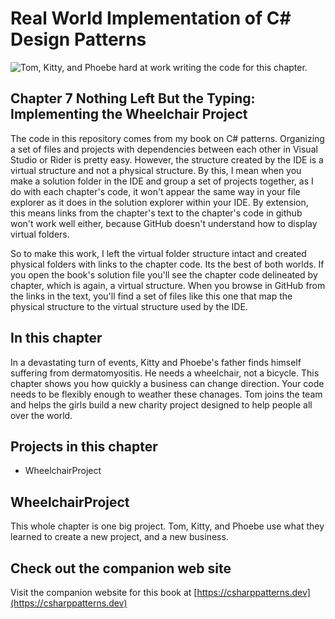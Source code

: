 # Real World Implementation of C# Design Patterns 
![Tom, Kitty, and Phoebe hard at work writing the code for this chapter.](kitty-phoebe-com-coding.png)

## Chapter 7 Nothing Left But the Typing:  Implementing the Wheelchair Project
The code in this repository comes from my book on C# patterns.  Organizing a set of files and projects
with dependencies between each other in Visual Studio or Rider is pretty easy.  However, the structure
created by the IDE is a virtual structure and not a physical structure.  By this, I mean when you make a solution
folder in the IDE and group a set of projects together, as I do with each chapter's code, it won't appear
the same way in your file explorer as it does in the solution explorer within your IDE.  By extension, this means
links from the chapter's text to the chapter's code in github won't work well either, because GitHub doesn't understand how
to display virtual folders.

So to make this work, I left the virtual folder structure intact and created physical folders with links to the
chapter code.  Its the best of both worlds.  If you open the book's solution file you'll see the chapter code
delineated by chapter, which is again, a virtual structure.  When you browse in GitHub from the links in the text,
you'll find a set of files like this one that map the physical structure to the virtual structure used by the IDE.

## In this chapter
In a devastating turn of events, Kitty and Phoebe's father finds himself suffering from dermatomyositis.  He needs a wheelchair, not a bicycle.  This chapter shows you how quickly a business can change direction.  Your code needs to be flexibly enough to weather these chanages.  Tom joins the team and helps the girls build a new charity project designed to help people all over the world.

## Projects in this chapter
* WheelchairProject

## WheelchairProject
This whole chapter is one big project.  Tom, Kitty, and Phoebe use what they learned to create a new project, and a new business.

## Check out the companion web site
Visit the companion website for this book at [https://csharppatterns.dev](https://csharppatterns.dev)